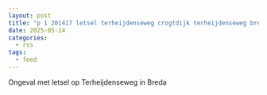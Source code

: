 ```yaml
---
layout: post
title: "p 1 201417 letsel terheijdenseweg crogtdijk terheijdenseweg breda"
date: 2025-05-24
categories: 
  - rss
tags: 
  - feed
---
```


Ongeval met letsel op Terheijdenseweg in Breda
